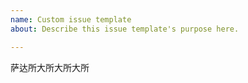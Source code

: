 ```yaml
---
name: Custom issue template
about: Describe this issue template's purpose here.

---
```


萨达所大所大所大所
